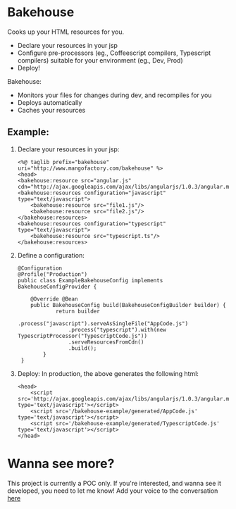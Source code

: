 # Bakehouse
Cooks up your HTML resources for you.

 * Declare your resources in your jsp
 * Configure pre-processors (eg., Coffeescript compilers, Typescript compilers) suitable for your environment (eg., Dev, Prod)
 * Deploy!
 
Bakehouse:
 * Monitors your files for changes during dev, and recompiles for you
 * Deploys automatically
 * Caches your resources
 
## Example:

1.  Declare your resources in your jsp:

        <%@ taglib prefix="bakehouse" uri="http://www.mangofactory.com/bakehouse" %>
        <head>
        <bakehouse:resource src="angular.js" cdn="http://ajax.googleapis.com/ajax/libs/angularjs/1.0.3/angular.min.js"/>
        <bakehouse:resources configuration="javascript" type="text/javascript">
            <bakehouse:resource src="file1.js"/>
            <bakehouse:resource src="file2.js"/>
        </bakehouse:resources>
        <bakehouse:resources configuration="typescript" type="text/javascript">
            <bakehouse:resource src="typescript.ts"/>
        </bakehouse:resources>
    </head>
	 
2.  Define a configuration:


        @Configuration
        @Profile("Production")
        public class ExampleBakehouseConfig implements BakehouseConfigProvider {
        
        	@Override @Bean
        	public BakehouseConfig build(BakehouseConfigBuilder builder) {
                    return builder
                        .process("javascript").serveAsSingleFile("AppCode.js")
                        .process("typescript").with(new TypescriptProcessor("TypescriptCode.js"))
                        .serveResourcesFromCdn()
                        .build();
                }
         }

3.  Deploy:
In production, the above generates the following html:

        <head>
            <script src='http://ajax.googleapis.com/ajax/libs/angularjs/1.0.3/angular.min.js' type='text/javascript'></script>
            <script src='/bakehouse-example/generated/AppCode.js' type='text/javascript'></script>
            <script src='/bakehouse-example/generated/TypescriptCode.js' type='text/javascript'></script>
        </head>

# Wanna see more?
This project is currently a POC only.
If you're interested, and wanna see it developed, you need to let me know!
Add your voice to the conversation [here](https://github.com/martypitt/bakehouse/issues/4)
